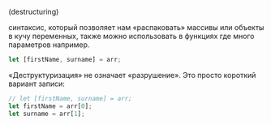(destructuring)

синтаксис, который позволяет нам «распаковать» массивы или объекты в кучу переменных, также можно использовать в функциях где много параметров например.

```js
let [firstName, surname] = arr;
```

«Деструктуризация» не означает «разрушение».
Это просто короткий вариант записи:

```js
// let [firstName, surname] = arr; 
let firstName = arr[0]; 
let surname = arr[1];
```